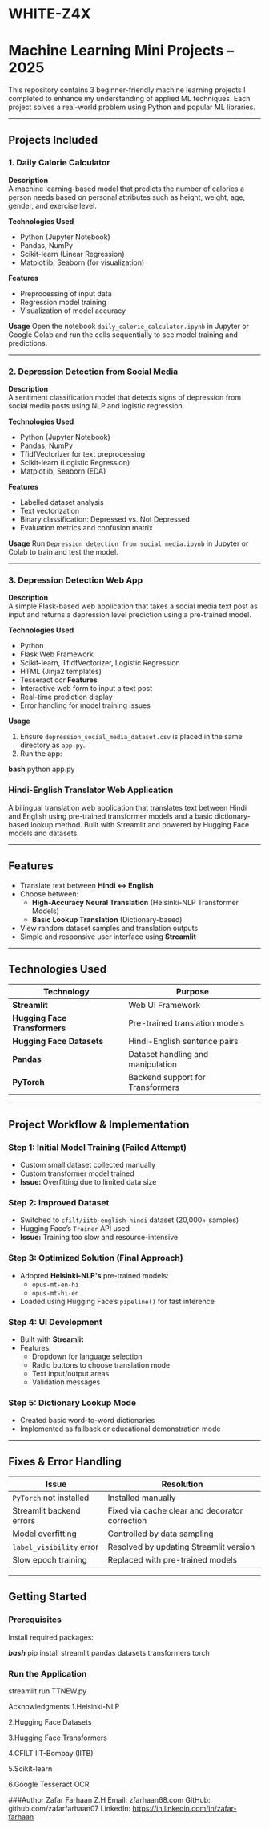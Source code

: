 # WHITE-Z4X
# Machine Learning Mini Projects – 2025

This repository contains 3 beginner-friendly machine learning projects I completed to enhance my understanding of applied ML techniques. Each project solves a real-world problem using Python and popular ML libraries.

---

## Projects Included

### 1. Daily Calorie Calculator

**Description**  
A machine learning-based model that predicts the number of calories a person needs based on personal attributes such as height, weight, age, gender, and exercise level.

**Technologies Used**
- Python (Jupyter Notebook)
- Pandas, NumPy
- Scikit-learn (Linear Regression)
- Matplotlib, Seaborn (for visualization)

**Features**
- Preprocessing of input data
- Regression model training
- Visualization of model accuracy

**Usage**
Open the notebook `daily_calorie_calculator.ipynb` in Jupyter or Google Colab and run the cells sequentially to see model training and predictions.

---

### 2. Depression Detection from Social Media

**Description**  
A sentiment classification model that detects signs of depression from social media posts using NLP and logistic regression.

**Technologies Used**
- Python (Jupyter Notebook)
- Pandas, NumPy
- TfidfVectorizer for text preprocessing
- Scikit-learn (Logistic Regression)
- Matplotlib, Seaborn (EDA)

**Features**
- Labelled dataset analysis
- Text vectorization
- Binary classification: Depressed vs. Not Depressed
- Evaluation metrics and confusion matrix

**Usage**
Run `Depression detection from social media.ipynb` in Jupyter or Colab to train and test the model.

---

### 3. Depression Detection Web App

**Description**  
A simple Flask-based web application that takes a social media text post as input and returns a depression level prediction using a pre-trained model.

**Technologies Used**
- Python
- Flask Web Framework
- Scikit-learn, TfidfVectorizer, Logistic Regression
- HTML (Jinja2 templates)
- Tesseract ocr
**Features**
- Interactive web form to input a text post
- Real-time prediction display
- Error handling for model training issues

**Usage**
1. Ensure `depression_social_media_dataset.csv` is placed in the same directory as `app.py`.
2. Run the app:

**bash**
   python app.py

### Hindi-English Translator Web Application

A bilingual translation web application that translates text between Hindi and English using pre-trained transformer models and a basic dictionary-based lookup method. Built with Streamlit and powered by Hugging Face models and datasets.

---

##  Features

- Translate text between **Hindi ↔ English**
- Choose between:
  - **High-Accuracy Neural Translation** (Helsinki-NLP Transformer Models)
  - **Basic Lookup Translation** (Dictionary-based)
- View random dataset samples and translation outputs
- Simple and responsive user interface using **Streamlit**

---

##  Technologies Used

| Technology           | Purpose                                      |
|----------------------|----------------------------------------------|
| **Streamlit**        | Web UI Framework                             |
| **Hugging Face Transformers** | Pre-trained translation models         |
| **Hugging Face Datasets**     | Hindi-English sentence pairs          |
| **Pandas**           | Dataset handling and manipulation            |
| **PyTorch**          | Backend support for Transformers             |

---

##  Project Workflow & Implementation

### Step 1: Initial Model Training (Failed Attempt)
- Custom small dataset collected manually
- Custom transformer model trained
- **Issue:** Overfitting due to limited data size

### Step 2: Improved Dataset
- Switched to `cfilt/iitb-english-hindi` dataset (20,000+ samples)
- Hugging Face’s `Trainer` API used
- **Issue:** Training too slow and resource-intensive

### Step 3: Optimized Solution (Final Approach)
- Adopted **Helsinki-NLP's** pre-trained models:
  - `opus-mt-en-hi`
  - `opus-mt-hi-en`
- Loaded using Hugging Face’s `pipeline()` for fast inference

### Step 4: UI Development
- Built with **Streamlit**
- Features:
  - Dropdown for language selection
  - Radio buttons to choose translation mode
  - Text input/output areas
  - Validation messages

### Step 5: Dictionary Lookup Mode
- Created basic word-to-word dictionaries
- Implemented as fallback or educational demonstration mode

---

##  Fixes & Error Handling

| Issue                          | Resolution                                      |
|--------------------------------|-------------------------------------------------|
| `PyTorch` not installed        | Installed manually                             |
| Streamlit backend errors       | Fixed via cache clear and decorator correction |
| Model overfitting              | Controlled by data sampling                    |
| `label_visibility` error       | Resolved by updating Streamlit version         |
| Slow epoch training            | Replaced with pre-trained models               |

---

##  Getting Started

### Prerequisites

Install required packages:

***bash***
pip install streamlit pandas datasets transformers torch

### Run the Application

streamlit run TTNEW.py

Acknowledgments
  1.Helsinki-NLP

  2.Hugging Face Datasets

  3.Hugging Face Transformers

  4.CFILT IIT-Bombay (IITB)

  5.Scikit-learn

  6.Google Tesseract OCR

###Author
Zafar Farhaan Z.H
Email: zfarhaan68.com
GitHub: github.com/zafarfarhaan07
LinkedIn: https://in.linkedin.com/in/zafar-farhaan
